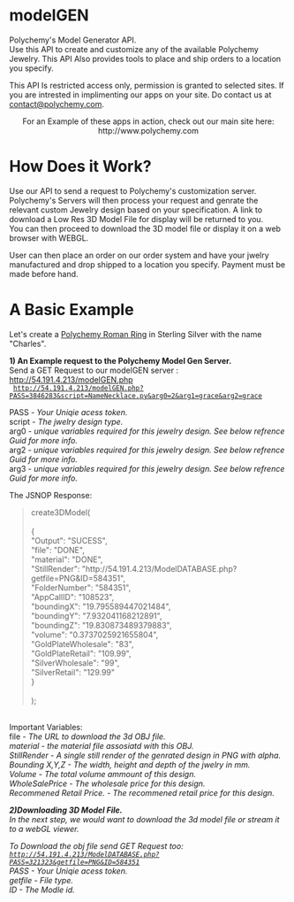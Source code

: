 modelGEN
========

Polychemy's Model Generator API. <br>
Use this API to create and customize any of the available Polychemy Jewelry.
This API Also provides tools to place and ship orders to a location you specify.

This API Is restricted access only, permission is granted to selected sites. 
If you are intrested in implimenting our apps on your site. Do contact us at contact@polychemy.com.


<center>
For an Example of these apps in action, check out our main site here:<br>
http://www.polychemy.com
</center>

How Does it Work?
=================
Use our API to send a request to Polychemy's customization server. <br>
Polychemy's Servers will then process your request and genrate the relevant custom Jewelry design based on your specification. A link to download a Low Res 3D Model File for display will be returned to you.<br>
You can then proceed to download the 3D model file or display it on a web browser with WEBGL.<br>

User can then place an order on our order system and have your jwelry manufactured and drop shipped to a location you specify. Payment must be made before hand.

A Basic Example
===========
Let's create a <a href="http://www.polychemy.com/RomanRing.php">Polychemy Roman Ring</a> in Sterling Silver with the name "Charles".<br>

<b>1) An Example request to the Polychemy Model Gen Server.</b><br>
Send a GET Request to our modelGEN server : http://54.191.4.213/modelGEN.php<br>
<code>
http://54.191.4.213/modelGEN.php?PASS=3846283&script=NameNecklace.py&arg0=2&arg1=grace&arg2=grace
</code>

PASS - <em>Your Uniqie acess token.</em><br>
script - <em>The jwelry design type.</em> <br>
arg0 - <em>unique variables required for this jewelry design. See below refrence Guid for more info.</em><br>
arg2 - <em>unique variables required for this jewelry design. See below refrence Guid for more info.</em><br>
arg3 - <em>unique variables required for this jewelry design. See below refrence Guid for more info.</em><br>

The JSNOP Response:<br>

<blockquote>
create3DModel(<br>
<br>
{<br>
"Output": "SUCESS",<br>
"file": "DONE", <br>
"material": "DONE", <br>
"StillRender": "http://54.191.4.213/ModelDATABASE.php?getfile=PNG&ID=584351", <br>
"FolderNumber": "584351", <br>
"AppCallID": "108523", <br>
"boundingX": "19.795589447021484",<br>
"boundingY": "7.932041168212891",<br>
"boundingZ": "19.830873489379883",<br>
"volume": "0.3737025921655804",<br>
"GoldPlateWholesale": "83",<br>
"GoldPlateRetail": "109.99",<br>
"SilverWholesale": "99",<br>
"SilverRetail": "129.99"<br>
}<br>
<br>
);<br>
</blockquote>

<br>
Important Variables:<br>
file - <em>The URL to download the 3d OBJ file.<br>
material - <em>the material file assosiatd with this OBJ.<br>
StillRender - <em>A single still render of the genrated design in PNG with alpha.<br>
Bounding X,Y,Z - <em>The width, height and depth of the jwelry in mm.<br>
Volume - <em>The total volume ammount of this design.<br>
WholeSalePrice - <em>The wholesale price for this design.<br>
Recommened Retail Price. - <em>The recommened retail price for this design.<br>

<b>2)Downloading 3D Model File.</b><br>
In the next step, we would want to download the 3d model file or stream it to a webGL viewer.<br>

To Download the obj file send GET Request too:<br>
<code>http://54.191.4.213/ModelDATABASE.php?PASS=321323&getfile=PNG&ID=584351</code>
<br>
PASS - <em>Your Uniqie acess token.</em><br>
getfile - <em>File type.</em> <br>
ID - <em> The Modle id. </em>
